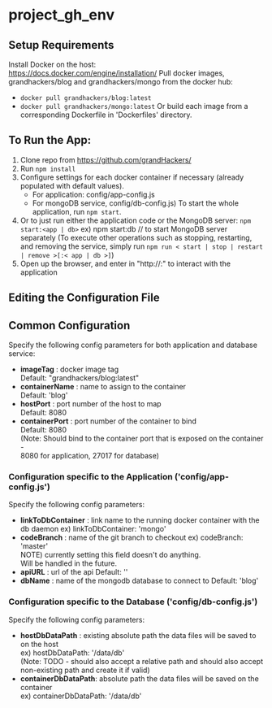# project_gh_env

## Setup Requirements
Install Docker on the host:  
https://docs.docker.com/engine/installation/
Pull docker images, grandhackers/blog and grandhackers/mongo from the docker hub:
- `docker pull grandhackers/blog:latest`
- `docker pull grandhackers/mongo:latest`
Or build each image from a corresponding Dockerfile in 'Dockerfiles' directory. 


## To Run the App:
1. Clone repo from https://github.com/grandHackers/ 
2. Run `npm install`
3. Configure settings for each docker container if necessary (already populated with default values).  
    * For application: config/app-config.js  
    * For mongoDB service, config/db-config.js) 
    To start the whole application, run `npm start`. 
4. Or to just run either the application code or the MongoDB server:
    `npm start:<app | db>`
    ex) npm start:db  // to start MongoDB server separately
    (To execute other operations such as stopping, restarting, and removing the service,
    simply run `npm run < start | stop | restart | remove >[:< app | db >]`)
5. Open up the browser, and enter in "http://<ip-of-the-docker-host-machine>:<designatedHostPort>" to interact with the application  


## Editing the Configuration File
## Common Configuration 
Specify the following config parameters for both application and database service:
- **imageTag** :  docker image tag <string>  
    Default: "grandhackers/blog:latest"
- **containerName** : name to assign to the container <string>  
    Default: 'blog'
- **hostPort** : port number of the host to map <integer>  
    Default: 8080
- **containerPort** : port number of the container to bind <integer>  
    Default: 8080  
    (Note: Should bind to the container port that is exposed on the container -   
    8080 for application, 27017 for database) 

### Configuration specific to the Application ('config/app-config.js')
Specify the following config parameters:
- **linkToDbContainer** : link name to the running docker container with the db daemon <string>
    ex) linkToDbContainer: 'mongo'  
- **codeBranch** : name of the git branch to checkout <string>
    ex) codeBranch: 'master'  
    NOTE) currently setting this field doesn't do anything.  
    Will be handled in the future.  
- **apiURL** : url of the api <string>
    Default: ''  
- **dbName** : name of the mongodb database to connect to <string>
    Default: 'blog'      

### Configuration specific to the Database ('config/db-config.js')
Specify the following config parameters:
- **hostDbDataPath** : existing absolute path the data files will be saved to on the host <string>  
    ex) hostDbDataPath: '/data/db'  
    (Note: TODO - should also accept a relative path and should also accept non-existing path and create it if valid)
- **containerDbDataPath**: absolute path the data files will be saved on the container <string>  
    ex) containerDbDataPath: '/data/db'  